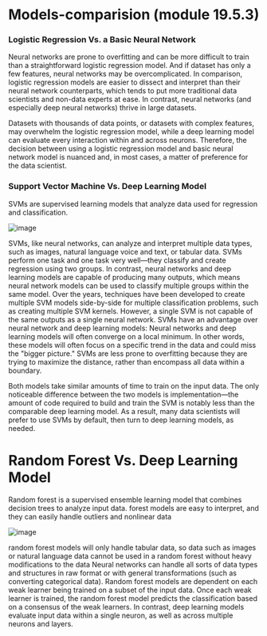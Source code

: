 # Models-comparision (module 19.5.3)
### Logistic Regression Vs. a Basic Neural Network

Neural networks are prone to overfitting and can be more difficult to train than a straightforward logistic regression model.
And if dataset has only a few features, neural networks may be overcomplicated. In comparison, logistic regression models are easier to dissect and interpret than their neural network counterparts, which tends to put more traditional data scientists and non-data experts at ease. In contrast, neural networks (and especially deep neural networks) thrive in large datasets. 

Datasets with thousands of data points, or datasets with complex features, may overwhelm the logistic regression model, while a deep learning model can evaluate every interaction within and across neurons. Therefore, the decision between using a logistic regression model and basic neural network model is nuanced and, in most cases, a matter of preference for the data scientist.

### Support Vector Machine Vs. Deep Learning Model 

SVMs are supervised learning models that analyze data used for regression and classification.

![image](https://user-images.githubusercontent.com/82733723/132873474-631a1f90-1722-4931-b325-c979f544a88f.png)

SVMs, like neural networks, can analyze and interpret multiple data types, such as images, natural language voice and text, or tabular data. SVMs perform one task and one task very well—they classify and create regression using two groups. In contrast, neural networks and deep learning models are capable of producing many outputs, which means neural network models can be used to classify multiple groups within the same model. Over the years, techniques have been developed to create multiple SVM models side-by-side for multiple classification problems, such as creating multiple SVM kernels. However, a single SVM is not capable of the same outputs as a single neural network.
SVMs have an advantage over neural network and deep learning models:
Neural networks and deep learning models will often converge on a local minimum. In other words, these models will often focus on a specific trend in the data and could miss the "bigger picture."
SVMs are less prone to overfitting because they are trying to maximize the distance, rather than encompass all data within a boundary.

Both models take similar amounts of time to train on the input data. The only noticeable difference between the two models is implementation—the amount of code required to build and train the SVM is notably less than the comparable deep learning model. As a result, many data scientists will prefer to use SVMs by default, then turn to deep learning models, as needed.

# Random Forest Vs. Deep Learning Model

Random forest is a supervised ensemble learning model that combines decision trees to analyze input data.
forest models are easy to interpret, and they can easily handle outliers and nonlinear data

![image](https://user-images.githubusercontent.com/82733723/132889545-5aa65ea1-5eaa-4024-bf8f-c54d65d207d9.png)

random forest models will only handle tabular data, so data such as images or natural language data cannot be used in a random forest without heavy modifications to the data
Neural networks can handle all sorts of data types and structures in raw format or with general transformations (such as converting categorical data).
Random forest models are dependent on each weak learner being trained on a subset of the input data. Once each weak learner is trained, the random forest model predicts the classification based on a consensus of the weak learners. In contrast, deep learning models evaluate input data within a single neuron, as well as across multiple neurons and layers.

